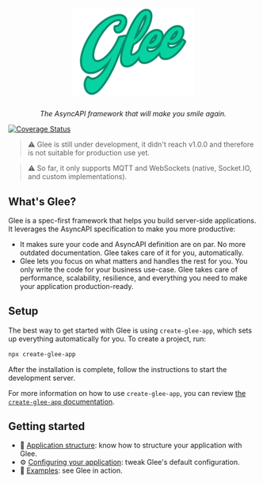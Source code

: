 <h5 align="center">
  <br>
  <img src="./assets/glee.svg" alt="Glee logo" width="250">
</h5>
<p align="center">
  <em>The AsyncAPI framework that will make you smile again.</em>
</p>

[![Coverage Status](https://coveralls.io/repos/github/asyncapi/glee/badge.svg?branch=master)](https://coveralls.io/github/asyncapi/glee?branch=master)

> :warning: Glee is still under development, it didn't reach v1.0.0 and therefore is not suitable for production use yet.

> :warning: So far, it only supports MQTT and WebSockets (native, Socket.IO, and custom implementations).

## What's Glee?

Glee is a spec-first framework that helps you build server-side applications. It leverages the AsyncAPI specification to make you more productive:

* It makes sure your code and AsyncAPI definition are on par. No more outdated documentation. Glee takes care of it for you, automatically.
* Glee lets you focus on what matters and handles the rest for you. You only write the code for your business use-case. Glee takes care of performance, scalability, resilience, and everything you need to make your application production-ready.

## Setup

The best way to get started with Glee is using `create-glee-app`, which sets up everything automatically for you. To create a project, run:

```bash
npx create-glee-app
```

After the installation is complete, follow the instructions to start the development server.

For more information on how to use `create-glee-app`, you can review [the `create-glee-app` documentation](https://github.com/asyncapi/create-glee-app).

## Getting started

* :file_folder: [Application structure](docs/app-structure.md): know how to structure your application with Glee.
* :gear: [Configuring your application](docs/config-file.md): tweak Glee's default configuration.
* :rocket: [Examples](./examples): see Glee in action.
